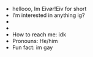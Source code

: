 - hellooo, Im Eivør!Eiv for short
- I’m interested in anything ig?
- 
- 
- How to reach me: idk
- Pronouns: He/him
- Fun fact: im gay

